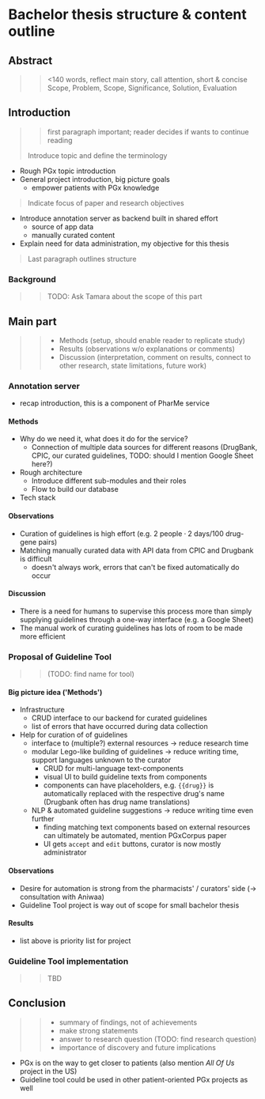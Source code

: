 # Bachelor thesis structure & content outline

## Abstract

> > <140 words, reflect main story, call attention, short & concise\
> Scope, Problem, Scope, Significance, Solution, Evaluation

## Introduction

> > first paragraph important; reader decides if wants to continue reading
>
> Introduce topic and define the terminology

- Rough PGx topic introduction
- General project introduction, big picture goals
  - empower patients with PGx knowledge

> Indicate focus of paper and research objectives

- Introduce annotation server as backend built in shared effort
  - source of app data
  - manually curated content
- Explain need for data administration, my objective for this thesis

> Last paragraph outlines structure

### Background

> > TODO: Ask Tamara about the scope of this part

## Main part

> > - Methods (setup, should enable reader to replicate study)
> > - Results (observations w/o explanations or comments)
> > - Discussion (interpretation, comment on results, connect to other research,
> >   state limitations, future work)

### Annotation server

- recap introduction, this is a component of PharMe service

#### Methods

- Why do we need it, what does it do for the service?
  - Connection of multiple data sources for different reasons (DrugBank, CPIC,
    our curated guidelines, TODO: should I mention Google Sheet here?)
- Rough architecture
  - Introduce different sub-modules and their roles
  - Flow to build our database
- Tech stack

#### Observations

- Curation of guidelines is high effort (e.g. $2 ~\textrm{people} \cdot 2
  ~\textrm{days} / 100 ~\textrm{drug-gene pairs}$)
- Matching manually curated data with API data from CPIC and Drugbank is
  difficult
  - doesn't always work, errors that can't be fixed automatically do occur

#### Discussion

- There is a need for humans to supervise this process more than simply
  supplying guidelines through a one-way interface (e.g. a Google Sheet)
- The manual work of curating guidelines has lots of room to be made more
  efficient

### Proposal of Guideline Tool

> > (TODO: find name for tool)

#### Big picture idea ('Methods')

- Infrastructure
  - CRUD interface to our backend for curated guidelines
  - list of errors that have occurred during data collection
- Help for curation of of guidelines
  - interface to (multiple?) external resources $\to$ reduce research time
  - modular Lego-like building of guidelines $\to$ reduce writing time, support
    languages unknown to the curator
    - CRUD for multi-language text-components
    - visual UI to build guideline texts from components
    - components can have placeholders, e.g. `{{drug}}` is automatically
      replaced with the respective drug's name (Drugbank often has drug name
      translations)
  - NLP & automated guideline suggestions $\to$ reduce writing time even further
    - finding matching text components based on external resources can
      ultimately be automated, mention PGxCorpus paper
    - UI gets `accept` and `edit` buttons, curator is now mostly administrator

#### Observations

- Desire for automation is strong from the pharmacists' / curators' side
  ($\to$ consultation with Aniwaa)
- Guideline Tool project is way out of scope for small bachelor thesis

#### Results

- list above is priority list for project

### Guideline Tool implementation

> > TBD

## Conclusion

> > - summary of findings, not of achievements
> > - make strong statements
> > - answer to research question (TODO: find research question)
> > - importance of discovery and future implications

- PGx is on the way to get closer to patients (also mention *All Of Us* project
  in the US)
- Guideline tool could be used in other patient-oriented PGx projects as well
